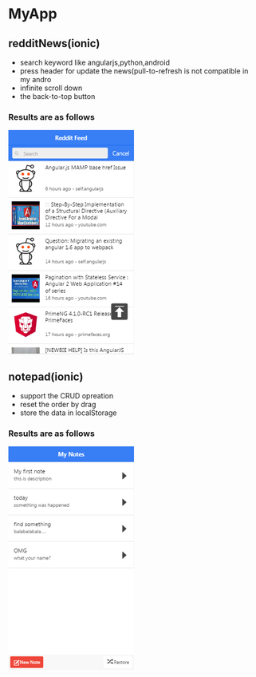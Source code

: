 # MyApp
## redditNews(ionic)
- search keyword like angularjs,python,android
- press header for update the news(pull-to-refresh is not compatible in my andro
- infinite scroll down
- the back-to-top button
### Results are as follows
![Alt text](reddit-news/preview.png)

## notepad(ionic)
- support the CRUD opreation
- reset the order by drag
- store the data in localStorage
### Results are as follows
![Alt text](mynotepad/preview.png)

